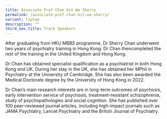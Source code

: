 ```yaml
---
title: Associate Prof Chan Kit Wa Sherry
permalink: /associate-prof-chan-kit-wa-sherry/
variant: tiptap
description: ""
third_nav_title: Track Speakers
---
```

<p></p>
<p>After graduating from HKU MBBS programme, Dr Sherry Chan underwent two
years of psychiatry training in Hong Kong. Dr Chan thencompleted the rest
of the training in the United Kingdom and Hong Kong.</p>
<p>Dr Chan has obtained specialist qualification as a psychiatrist in both
Hong Kong and UK. During her stay in the UK, she has obtained her MPhil
in Psychiatry at the University of Cambridge. She has also been awarded
the Medical Doctorate degree by the University of Hong Kong in 2022.</p>
<p>Dr Chan’s main research interests are in long-term outcomes of psychosis,
early intervention service of psychosis, treatment-resistant schizophrenia,
study of psychopathologies and social cognition. She has published over
100 peer-reviewed journal articles, including high-impact journals such
as JAMA Psychiatry, Lancet Psychiatry and the British Journal of Psychiatry.</p>
<p></p>